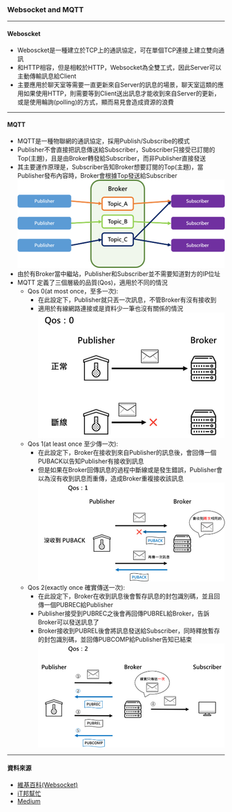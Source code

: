 ### Websocket and MQTT

___

#### Weboscket

- Weboscket是一種建立於TCP上的通訊協定，可在單個TCP連接上建立雙向通訊
- 和HTTP相容，但是相較於HTTP，Websocket為全雙工式，因此Server可以主動傳輸訊息給Client
- 主要應用於聊天室等需要一直更新來自Server的訊息的場景，聊天室這類的應用如果使用HTTP，則需要等到Client送出訊息才能收到來自Server的更新，或是使用輪詢(polling)的方式，顯而易見會造成資源的浪費

___

#### MQTT

- MQTT是一種物聯網的通訊協定，採用Publish/Subscribe的模式
- Publisher不會直接把訊息傳送給Subscriber，Subscriber只接受已訂閱的Top(主題)，且是由Broker轉發給Subscriber，而非Publisher直接發送
- 其主要運作原理是，Subscriber告知Broker想要訂閱的Top(主題)，當Publisher發布內容時，Broker會根據Top發送給Subscriber
  ![圖三](picture/3.png)
- 由於有Broker當中繼站，Publisher和Subscriber並不需要知道對方的IP位址
- MQTT 定義了三個層級的品質(Qos)，適用於不同的情況
  - Qos 0(at most once，至多一次):
    - 在此設定下，Publisher就只丟一次訊息，不管Broker有沒有接收到
    - 適用於有線網路連接或是資料少一筆也沒有關係的情況
    ![圖四](picture/4.jpg)
  - Qos 1(at least once 至少傳一次):
    - 在此設定下，Broker在接收到來自Publisher的訊息後，會回傳一個PUBACK以告知Publisher有接收到訊息
    - 但是如果在Broker回傳訊息的過程中斷線或是發生錯誤，Publisher會以為沒有收到訊息而重傳，造成Broker重複接收該訊息
    ![圖五](picture/5.jpg)
  - Qos 2(exactly once 確實傳送一次):
    - 在此設定下，Broker在收到訊息後會暫存訊息的封包識別碼，並且回傳一個PUBREC給Publisher
    - Publisher接受到PUBREC之後會再回傳PUBREL給Broker，告訴Broker可以發送訊息了
    - Broker接收到PUBREL後會將訊息發送給Subscriber，同時釋放暫存的封包識別碼，並回傳PUBCOMP給Publisher告知已結束
    ![圖六](picture/6.jpg)

___

#### 資料來源

- [維基百科(Websocket)](https://www.google.com/url?sa=t&rct=j&q=&esrc=s&source=web&cd=&cad=rja&uact=8&ved=2ahUKEwjli8f0lsb6AhWL6mEKHWMyAfwQFnoECAcQAQ&url=https%3A%2F%2Fzh.wikipedia.org%2Fzh-tw%2FWebSocket&usg=AOvVaw3tChWMEzL154__Meb4-XK8)
- [iT邦幫忙](https://ithelp.ithome.com.tw/articles/10249282)
- [Medium](https://medium.com/%E5%BD%BC%E5%BE%97%E6%BD%98%E7%9A%84-swift-ios-app-%E9%96%8B%E7%99%BC%E6%95%99%E5%AE%A4/ios-x-iot-2-mqtt-%E7%B0%A1%E4%BB%8B-e750aa420162)